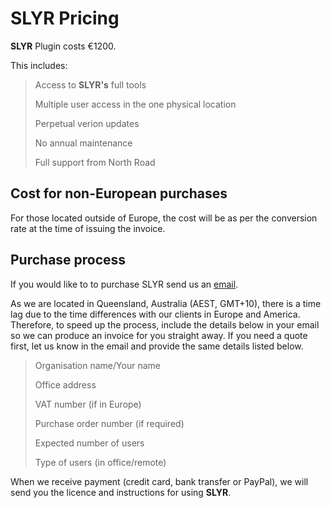# SLYR Pricing #
**SLYR** Plugin costs €1200. 

This includes:
> Access to **SLYR's** full tools
> 
> Multiple user access in the one physical location
> 
> Perpetual verion updates
> 
> No annual maintenance
> 
> Full support from North Road

## Cost for non-European purchases ##
For those located outside of Europe, the cost will be as per the conversion rate at the time of issuing the invoice. 

## Purchase process ##
If you would like to to purchase SLYR send us an [email](info@north-road.com). 

As we are located in Queensland, Australia (AEST, GMT+10), there is a time lag due to the time differences with our clients in Europe and America. Therefore, to speed up the process, include the details below in your email so we can produce an invoice for you straight away. If you need a quote first, let us know in the email and provide the same details listed below.

> Organisation name/Your name
> 
> Office address
> 
> VAT number (if in Europe)
> 
> Purchase order number (if required)
> 
> Expected number of users
> 
> Type of users (in office/remote)

When we receive payment (credit card, bank transfer or PayPal), we will send you the licence and instructions for using **SLYR**.
